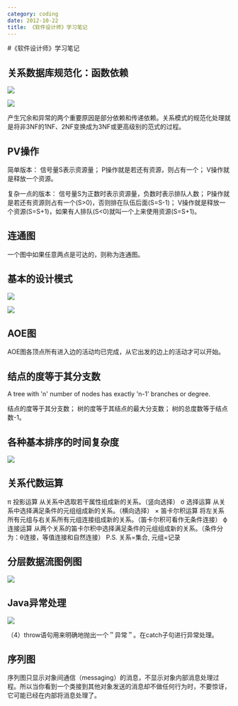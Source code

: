 ```yaml
---
category: coding
date: 2012-10-22
title: 《软件设计师》学习笔记
---
```

#《软件设计师》学习笔记

## 关系数据库规范化：函数依赖

![](https://goooooouwa.oss-cn-beijing.aliyuncs.com/img/WwnWq9b.jpg)

![](https://goooooouwa.oss-cn-beijing.aliyuncs.com/img/NrLAkyB.jpg)



产生冗余和异常的两个重要原因是部分依赖和传递依赖。关系模式的规范化处理就是将非3NF的1NF、2NF变换成为3NF或更高级别的范式的过程。

## PV操作

简单版本：
信号量S表示资源量；
P操作就是若还有资源，则占有一个；
V操作就是释放一个资源。

复杂一点的版本：
信号量S为正数时表示资源量，负数时表示排队人数；
P操作就是若还有资源则占有一个(S>0)，否则排在队伍后面(S=S-1)；
V操作就是释放一个资源(S=S+1)，如果有人排队(S<0)就叫一个上来使用资源(S=S+1)。

## 连通图

一个图中如果任意两点是可达的，则称为连通图。

## 基本的设计模式

![](https://goooooouwa.oss-cn-beijing.aliyuncs.com/img/Ab0bZAw.jpg)

![](https://goooooouwa.oss-cn-beijing.aliyuncs.com/img/Hzw32ak.jpg)

## AOE图

AOE图各顶点所有进入边的活动均已完成，从它出发的边上的活动才可以开始。

## 结点的度等于其分支数

 A tree with 'n' number of nodes has exactly 'n-1' branches or degree.

结点的度等于其分支数；
树的度等于其结点的最大分支数；
树的总度数等于结点数-1。

## 各种基本排序的时间复杂度

![](https://goooooouwa.oss-cn-beijing.aliyuncs.com/img/YmH01Ne.jpg)

## 关系代数运算

π 投影运算  从关系中选取若干属性组成新的关系。（竖向选择）
σ 选择运算  从关系中选择满足条件的元组组成新的关系。（横向选择）
× 笛卡尔积运算  将左关系所有元组与右关系所有元组连接组成新的关系。（笛卡尔积可看作无条件连接）
ϕ 连接运算  从两个关系的笛卡尔积中选择满足条件的元组组成新的关系。（条件分为：θ连接，等值连接和自然连接）
P.S. 关系=集合, 元组=记录

## 分层数据流图例图

![](https://goooooouwa.oss-cn-beijing.aliyuncs.com/img/CA0Wazr.jpg)

## Java异常处理

![](https://goooooouwa.oss-cn-beijing.aliyuncs.com/img/dhUenfF.jpg)

（4）throw语句用来明确地抛出一个＂异常＂。在catch子句进行异常处理。

## 序列图


序列图只显示对象间通信（messaging）的消息，不显示对象内部消息处理过程。所以当你看到一个类接到其他对象发送的消息却不做任何行为时，不要惊讶，它可能已经在内部将消息处理了。
